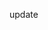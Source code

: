 update

<!--
 // "scripts": {
  //   "build": "npm install --prefix client && npm run build --prefix client",
  //   "clean": "rm -rf public",
  //   "deploy": "cp -a client/build/. public/",
  //   "heroku-postbuild": "npm run clean && npm run build && npm run deploy"
  } -->
